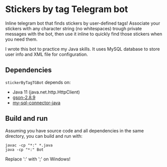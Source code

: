 # Stickers by tag Telegram bot
Inline telegram bot that finds stickers by user-defined tags!
Associate your stickers with any character string (no whitespaces) trough private messages with the bot, 
then use it inline to quickly find those stickers when you need them.

I wrote this bot to practice my Java skills. It uses MySQL database to store user info and XML file for configuration.

## Dependencies
`stickerByTagTGBot` depends on:
* Java 11 (java.net.http.HttpClient)
* [gson-2.8.9](https://github.com/google/gson)
* [my-sql-connector-java](https://dev.mysql.com/downloads/connector/j/)

## Build and run
Assuming you have source code and all dependencies in the same directory, you can build and run with:
```
javac -cp "*:" *.java
java -cp "*:" Bot
```
Replace ':' with ';' on Windows!
